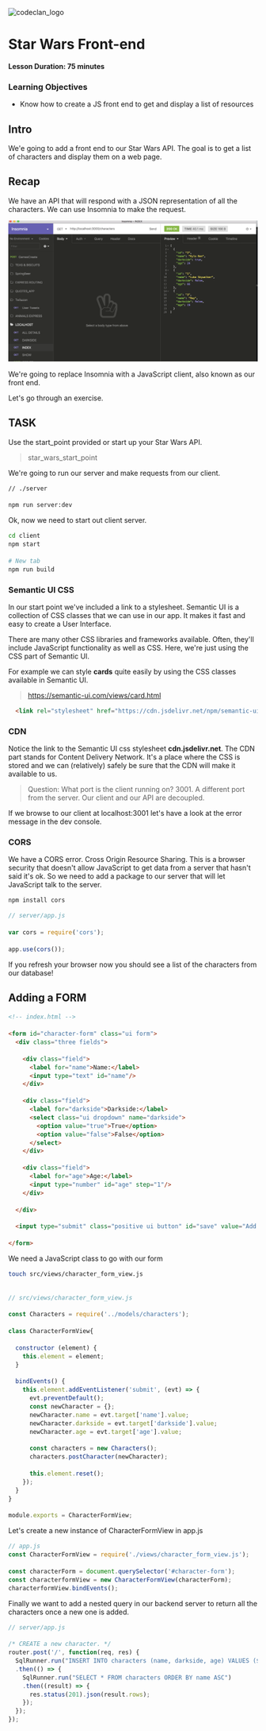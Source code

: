 ![codeclan_logo](https://user-images.githubusercontent.com/11422619/54070681-ca4c5200-425a-11e9-8cf8-cd6a191bc3cd.png)

# Star Wars Front-end

**Lesson Duration: 75 minutes**

### Learning Objectives
- Know how to create a JS front end to get and display a list of resources

## Intro

We'e going to add a front end to our Star Wars API. The goal is to get a list of characters and display them on a web page.

## Recap

We have an API that will respond with a JSON representation of all the characters. We can use Insomnia to make the request.

![Get all characters](images/get_all_characters.png)

We're going to replace Insomnia with a JavaScript client, also known as our front end.

Let's go through an exercise.


## TASK

Use the start_point provided or start up your Star Wars API.

> star_wars_start_point

We're going to run our server and make requests from our client.

```sh
// ./server

npm run server:dev
```

Ok, now we need to start out client server.

```sh
cd client
npm start

# New tab
npm run build
```

### Semantic UI CSS

In our start point we've included a link to a stylesheet. Semantic UI is a collection of CSS classes that we can use in our app. It makes it fast and easy to create a User Interface.

There are many other CSS libraries and frameworks available. Often, they'll include JavaScript functionality as well as CSS. Here, we're just using the CSS part of Semantic UI.

For example we can style **cards** quite easily by using the CSS classes available in Semantic UI.

> https://semantic-ui.com/views/card.html

```html
  <link rel="stylesheet" href="https://cdn.jsdelivr.net/npm/semantic-ui@2.4.2/dist/semantic.min.css">
```

### CDN

Notice the link to the Semantic UI css stylesheet **cdn.jsdelivr.net**. The CDN part stands for Content Delivery Network. It's a place where the CSS is stored and we can (relatively) safely be sure that the CDN will make it available to us.


> Question: What port is the client running on? 3001. A different port from the server. Our client and our API are decoupled.

If we browse to our client at localhost:3001 let's have a look at the error message in the dev console.

### CORS

We have a CORS error. Cross Origin Resource Sharing. This is a browser security that doesn't allow JavaScript to get data from a server that hasn't said it's ok. So we need to add a package to our server that will let JavaScript talk to the server.

```sh
npm install cors
```

```js
// server/app.js

var cors = require('cors');

app.use(cors());
```

If you refresh your browser now you should see a list of the characters from our database!

## Adding a FORM

```html
<!-- index.html -->

<form id="character-form" class="ui form">
  <div class="three fields">

    <div class="field">
      <label for="name">Name:</label>
      <input type="text" id="name"/>
    </div>

    <div class="field">
      <label for="darkside">Darkside:</label>
      <select class="ui dropdown" name="darkside">
        <option value="true">True</option>
        <option value="false">False</option>
      </select>
    </div>

    <div class="field">
      <label for="age">Age:</label>
      <input type="number" id="age" step="1"/>
    </div>

  </div>

  <input type="submit" class="positive ui button" id="save" value="Add Character">

</form>

```

We need a JavaScript class to go with our form

```sh
touch src/views/character_form_view.js
```

```js

// src/views/character_form_view.js

const Characters = require('../models/characters');

class CharacterFormView{

  constructor (element) {
    this.element = element;
  }

  bindEvents() {
    this.element.addEventListener('submit', (evt) => {
      evt.preventDefault();
      const newCharacter = {};
      newCharacter.name = evt.target['name'].value;
      newCharacter.darkside = evt.target['darkside'].value;
      newCharacter.age = evt.target['age'].value;

      const characters = new Characters();
      characters.postCharacter(newCharacter);

      this.element.reset();
    });
  }
}

module.exports = CharacterFormView;

```

Let's create a new instance of CharacterFormView in app.js

```js
// app.js
const CharacterFormView = require('./views/character_form_view.js');

const characterForm = document.querySelector('#character-form');
const characterformView = new CharacterFormView(characterForm);
characterformView.bindEvents();
```

Finally we want to add a nested query in our backend server to return all the characters once a new one is added.

```js
// server/app.js

/* CREATE a new character. */
router.post('/', function(req, res) {
  SqlRunner.run("INSERT INTO characters (name, darkside, age) VALUES ($1, $2, $3)", [req.body.name, req.body.darkside, req.body.age])
  .then(() => {
    SqlRunner.run("SELECT * FROM characters ORDER BY name ASC")
    .then((result) => {
      res.status(201).json(result.rows);
    });
  });
});

```
